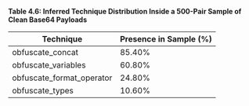 **Table 4.6: Inferred Technique Distribution Inside a 500-Pair Sample of Clean Base64 Payloads**

| Technique | Presence in Sample (%) |
| --- | --- |
| obfuscate_concat | 85.40% |
| obfuscate_variables | 60.80% |
| obfuscate_format_operator | 24.80% |
| obfuscate_types | 10.60% |
